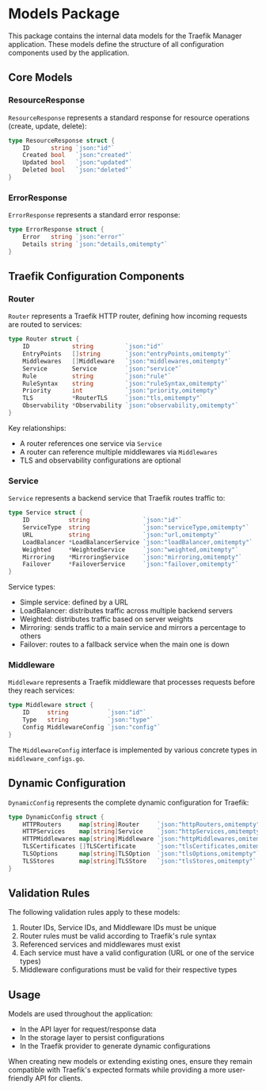 # Models Package

This package contains the internal data models for the Traefik Manager application. These models define the structure of all configuration components used by the application.

## Core Models

### ResourceResponse

`ResourceResponse` represents a standard response for resource operations (create, update, delete):

```go
type ResourceResponse struct {
    ID      string `json:"id"`
    Created bool   `json:"created"`
    Updated bool   `json:"updated"`
    Deleted bool   `json:"deleted"`
}
```

### ErrorResponse

`ErrorResponse` represents a standard error response:

```go
type ErrorResponse struct {
    Error   string `json:"error"`
    Details string `json:"details,omitempty"`
}
```

## Traefik Configuration Components

### Router

`Router` represents a Traefik HTTP router, defining how incoming requests are routed to services:

```go
type Router struct {
    ID            string         `json:"id"`
    EntryPoints   []string       `json:"entryPoints,omitempty"`
    Middlewares   []Middleware   `json:"middlewares,omitempty"`
    Service       Service        `json:"service"`
    Rule          string         `json:"rule"`
    RuleSyntax    string         `json:"ruleSyntax,omitempty"`
    Priority      int            `json:"priority,omitempty"`
    TLS           *RouterTLS     `json:"tls,omitempty"`
    Observability *Observability `json:"observability,omitempty"`
}
```

Key relationships:
- A router references one service via `Service`
- A router can reference multiple middlewares via `Middlewares`
- TLS and observability configurations are optional

### Service

`Service` represents a backend service that Traefik routes traffic to:

```go
type Service struct {
    ID           string               `json:"id"`
    ServiceType  string               `json:"serviceType,omitempty"`
    URL          string               `json:"url,omitempty"`
    LoadBalancer *LoadBalancerService `json:"loadBalancer,omitempty"`
    Weighted     *WeightedService     `json:"weighted,omitempty"`
    Mirroring    *MirroringService    `json:"mirroring,omitempty"`
    Failover     *FailoverService     `json:"failover,omitempty"`
}
```

Service types:
- Simple service: defined by a URL
- LoadBalancer: distributes traffic across multiple backend servers
- Weighted: distributes traffic based on server weights
- Mirroring: sends traffic to a main service and mirrors a percentage to others
- Failover: routes to a fallback service when the main one is down

### Middleware

`Middleware` represents a Traefik middleware that processes requests before they reach services:

```go
type Middleware struct {
    ID     string           `json:"id"`
    Type   string           `json:"type"`
    Config MiddlewareConfig `json:"config"`
}
```

The `MiddlewareConfig` interface is implemented by various concrete types in `middleware_configs.go`.

## Dynamic Configuration

`DynamicConfig` represents the complete dynamic configuration for Traefik:

```go
type DynamicConfig struct {
    HTTPRouters     map[string]Router     `json:"httpRouters,omitempty"`
    HTTPServices    map[string]Service    `json:"httpServices,omitempty"`
    HTTPMiddlewares map[string]Middleware `json:"httpMiddlewares,omitempty"`
    TLSCertificates []TLSCertificate      `json:"tlsCertificates,omitempty"`
    TLSOptions      map[string]TLSOption  `json:"tlsOptions,omitempty"`
    TLSStores       map[string]TLSStore   `json:"tlsStores,omitempty"`
}
```

## Validation Rules

The following validation rules apply to these models:

1. Router IDs, Service IDs, and Middleware IDs must be unique
2. Router rules must be valid according to Traefik's rule syntax
3. Referenced services and middlewares must exist
4. Each service must have a valid configuration (URL or one of the service types)
5. Middleware configurations must be valid for their respective types

## Usage

Models are used throughout the application:
- In the API layer for request/response data
- In the storage layer to persist configurations
- In the Traefik provider to generate dynamic configurations

When creating new models or extending existing ones, ensure they remain compatible with Traefik's expected formats while providing a more user-friendly API for clients.